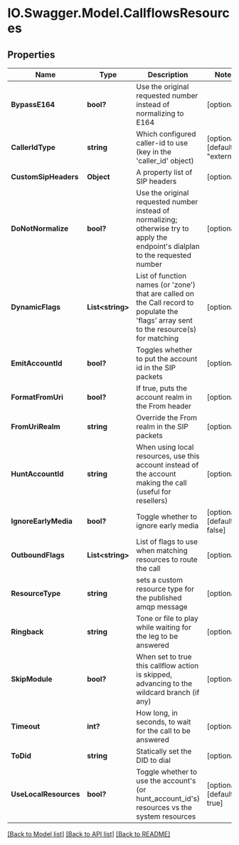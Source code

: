 # IO.Swagger.Model.CallflowsResources
## Properties

Name | Type | Description | Notes
------------ | ------------- | ------------- | -------------
**BypassE164** | **bool?** | Use the original requested number instead of normalizing to E164 | [optional] 
**CallerIdType** | **string** | Which configured caller-id to use (key in the &#39;caller_id&#39; object) | [optional] [default to "external"]
**CustomSipHeaders** | **Object** | A property list of SIP headers | [optional] 
**DoNotNormalize** | **bool?** | Use the original requested number instead of normalizing; otherwise try to apply the endpoint&#39;s dialplan to the requested number | [optional] 
**DynamicFlags** | **List&lt;string&gt;** | List of function names (or &#39;zone&#39;) that are called on the Call record to populate the &#39;flags&#39; array sent to the resource(s) for matching | [optional] 
**EmitAccountId** | **bool?** | Toggles whether to put the account id in the SIP packets | [optional] 
**FormatFromUri** | **bool?** | If true, puts the account realm in the From header | [optional] 
**FromUriRealm** | **string** | Override the From realm in the SIP packets | [optional] 
**HuntAccountId** | **string** | When using local resources, use this account instead of the account making the call (useful for resellers) | [optional] 
**IgnoreEarlyMedia** | **bool?** | Toggle whether to ignore early media | [optional] [default to false]
**OutboundFlags** | **List&lt;string&gt;** | List of flags to use when matching resources to route the call | [optional] 
**ResourceType** | **string** | sets a custom resource type for the published amqp message | [optional] 
**Ringback** | **string** | Tone or file to play while waiting for the leg to be answered | [optional] 
**SkipModule** | **bool?** | When set to true this callflow action is skipped, advancing to the wildcard branch (if any) | [optional] 
**Timeout** | **int?** | How long, in seconds, to wait for the call to be answered | [optional] 
**ToDid** | **string** | Statically set the DID to dial | [optional] 
**UseLocalResources** | **bool?** | Toggle whether to use the account&#39;s (or hunt_account_id&#39;s) resources vs the system resources | [optional] [default to true]

[[Back to Model list]](../README.md#documentation-for-models) [[Back to API list]](../README.md#documentation-for-api-endpoints) [[Back to README]](../README.md)

